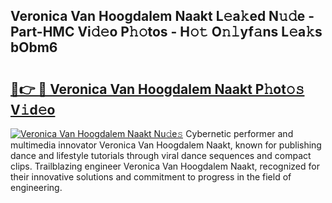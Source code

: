 ## Veronica Van Hoogdalem Naakt L𝚎a𝚔ed N𝚞𝚍e - Part-HMC Vi𝚍𝚎o P𝚑𝚘tos - H𝚘𝚝 O𝚗𝚕yf𝚊ns L𝚎a𝚔s bObm6

# <h2><a href="http://kf1wc0.oniu.top/?m=Veronica+Van+Hoogdalem+Naakt">🔗👉 🔴 Veronica Van Hoogdalem Naakt P𝚑ot𝚘𝚜 V𝚒d𝚎o</a></h2>

[![Veronica Van Hoogdalem Naakt Nu𝚍e𝚜](https://i.imgur.com/0qMVB7G.gif)](http://kf1wc0.oniu.top/?m=Veronica+Van+Hoogdalem+Naakt)
Cybernetic performer and multimedia innovator Veronica Van Hoogdalem Naakt, known for publishing dance and lifestyle tutorials through viral dance sequences and compact clips. Trailblazing engineer Veronica Van Hoogdalem Naakt, recognized for their innovative solutions and commitment to progress in the field of engineering.  
